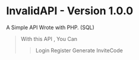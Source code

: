 # InvalidAPI - Version 1.0.0
A Simple API Wrote with PHP. (SQL)
> With this API , You Can
>> Login
>> Register
>> Generate InviteCode
